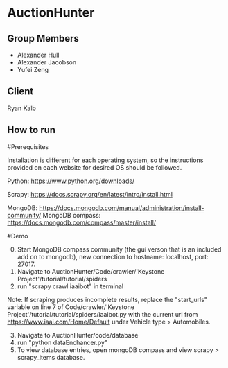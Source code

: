 # AuctionHunter

## Group Members
* Alexander Hull
* Alexander Jacobson
* Yufei Zeng



## Client 
Ryan Kalb

## How to run

#Prerequisites

Installation is different for each operating system, so the instructions provided on each website for desired OS should be followed. 

Python: https://www.python.org/downloads/

Scrapy: https://docs.scrapy.org/en/latest/intro/install.html

MongoDB: https://docs.mongodb.com/manual/administration/install-community/
MongoDB compass: https://docs.mongodb.com/compass/master/install/


#Demo 

0. Start MongoDB compass community (the gui verson that is an included add on to mongodb), new connection to hostname: localhost, port: 27017. 
1. Navigate to AuctionHunter/Code/crawler/'Keystone Project'/tutorial/tutorial/spiders
2. run "scrapy crawl iaaibot" in terminal

Note: If scraping produces incomplete results, replace the "start_urls" variable on line 7 of Code/crawler/'Keystone Project'/tutorial/tutorial/spiders/iaaibot.py with the current url from https://www.iaai.com/Home/Default under Vehicle type > Automobiles. 

3. Navigate to AuctionHunter/code/database
4. run "python dataEnchancer.py"
5. To view database entries, open mongoDB compass and view scrapy > scrapy_items database. 




